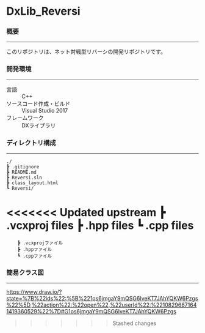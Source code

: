 # DxLib_Reversi
### 概要
*****
このリポジトリは、ネット対戦型リバーシの開発リポジトリです。   

### 開発環境
*****
<dl>
    <dt>言語</dt>
    <dd>C++</dd>    
    <dt>ソースコード作成・ビルド</dt>
    <dd>Visual Studio 2017</dd>    
    <dt>フレームワーク</dt>
    <dd>DXライブラリ</dd>    
</dl>    

### ディレクトリ構成
*****
    ./
    ┣ .gitignore
    ┣ README.md
    ┣ Reversi.sln
    ┣ class_layout.html
    ┗ Reversi/
<<<<<<< Updated upstream
        ┣ .vcxproj files
        ┣ .hpp files
        ┗ .cpp files
=======
        ┣ .vcxprojファイル
        ┣ .hppファイル
        ┗ .cppファイル

### 簡易クラス図
*****
https://www.draw.io/?state=%7B%22ids%22:%5B%221os6jmgaY9mQSG6IveKT7JAhYQKW6Pzgs%22%5D,%22action%22:%22open%22,%22userId%22:%22108296671641419360529%22%7D#G1os6jmgaY9mQSG6IveKT7JAhYQKW6Pzgs
>>>>>>> Stashed changes
